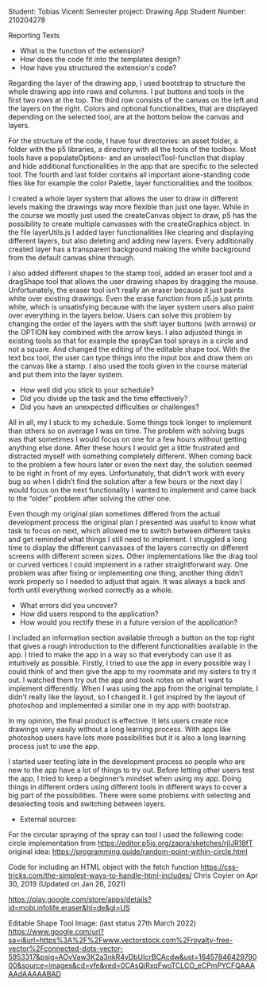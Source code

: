 Student: Tobias Vicenti
Semester project: Drawing App
Student Number: 210204278

Reporting Texts

- What is the function of the extension?
- How does the code fit into the templates design?
- How have you structured the extension's code?

Regarding the layer of the drawing app, I used bootstrap to structure the whole drawing app into rows and columns. I put buttons and tools in the first two rows at the top. The third row consists of the canvas on the left and the layers on the right. Colors and optional functionalities, that are displayed depending on the selected tool, are at the bottom below the canvas and layers.

For the structure of the code, I have four directories: an asset folder, a folder with the p5 libraries, a directory with all the tools of the toolbox. Most tools have a populateOptions- and an unselectTool-function that display and hide additional functionalities in the app that are specific to the selected tool. The fourth and last folder contains all important alone-standing code files like for example the color Palette, layer functionalities and the toolbox.

I created a whole layer system that allows the user to draw in different levels making the drawings way more flexible than just one layer. While in the course we mostly just used the createCanvas object to draw, p5 has the possibility to create multiple canvasses with the createGraphics object. In the file layerUtils.js I added layer functionalities like clearing and displaying different layers, but also deleting and adding new layers. Every additionally created layer has a transparent background making the white background from the default canvas shine through.

I also added different shapes to the stamp tool, added an eraser tool and a dragShape tool that allows the user drawing shapes by dragging the mouse. Unfortunately, the eraser tool isn’t really an eraser because it just paints white over existing drawings. Even the erase function from p5.js just prints white, which is unsatisfying because with the layer system users also paint over everything in the layers below. Users can solve this problem by changing the order of the layers with the shift layer buttons (with arrows) or the OPTION key combined with the arrow keys. I also adjusted things in existing tools so that for example the sprayCan tool sprays in a circle and not a square. And changed the editing of the editable shape tool. With the text box tool, the user can type things into the input box and draw them on the canvas like a stamp. I also used the tools given in the course material and put them into the layer system.

- How well did you stick to your schedule?
- Did you divide up the task and the time effectively?
- Did you have an unexpected difficulties or challenges?

All in all, my I stuck to my schedule. Some things took longer to implement than others so on average I was on time. The problem with solving bugs was that sometimes I would focus on one for a few hours without getting anything else done. After these hours I would get a little frustrated and distracted myself with something completely different. When coming back to the problem a few hours later or even the next day, the solution seemed to be right in front of my eyes. Unfortunately, that didn’t work with every bug so when I didn’t find the solution after a few hours or the next day I would focus on the next functionality I wanted to implement and came back to the “older” problem after solving the other one.

Even though my original plan sometimes differed from the actual development process the original plan I presented was useful to know what task to focus on next, which allowed me to switch between different tasks and get reminded what things I still need to implement. I struggled a long time to display the different canvasses of the layers correctly on different screens with different screen sizes. Other implementations like the drag tool or curved vertices I could implement in a rather straightforward way. One problem was after fixing or implementing one thing, another thing didn’t work properly so I needed to adjust that again. It was always a back and forth until everything worked correctly as a whole.

- What errors did you uncover?
- How did users respond to the application?
- How would you rectify these in a future version of the application?

I included an information section available through a button on the top right that gives a rough introduction to the different functionalities available in the app. I tried to make the app in a way so that everybody can use it as intuitively as possible. Firstly, I tried to use the app in every possible way I could think of and then give the app to my roommate and my sisters to try it out. I watched them try out the app and took notes on what I want to implement differently. When I was using the app from the original template, I didn’t really like the layout, so I changed it. I got inspired by the layout of photoshop and implemented a similar one in my app with bootstrap.

In my opinion, the final product is effective. It lets users create nice drawings very easily without a long learning process. With apps like photoshop users have lots more possibilities but it is also a long learning process just to use the app.

I started user testing late in the development process so people who are new to the app have a lot of things to try out. Before letting other users test the app, I tried to keep a beginner’s mindset when using my app. Doing things in different orders using different tools in different ways to cover a big part of the possibilities. There were some problems with selecting and deselecting tools and switching between layers.

- External sources:

For the circular spraying of the spray can tool I used the following code:
circle implementation from https://editor.p5js.org/zapra/sketches/rjIJR18fT
original idea: https://programming.guide/random-point-within-circle.html

Code for including an HTML object with the fetch function
https://css-tricks.com/the-simplest-ways-to-handle-html-includes/
Chris Coyier on Apr 30, 2019 (Updated on Jan 26, 2021)

https://play.google.com/store/apps/details?id=mobi.infolife.eraser&hl=de&gl=US

Editable Shape Tool Image: (last status 27th March 2022)
https://www.google.com/url?sa=i&url=https%3A%2F%2Fwww.vectorstock.com%2Froyalty-free-vector%2Fconnected-dots-vector-5953317&psig=AOvVaw3K2a3nkR4yDbUIcrBCAcdw&ust=1645784642979000&source=images&cd=vfe&ved=0CAsQjRxqFwoTCLCO_eCPmPYCFQAAAAAdAAAAABAD
